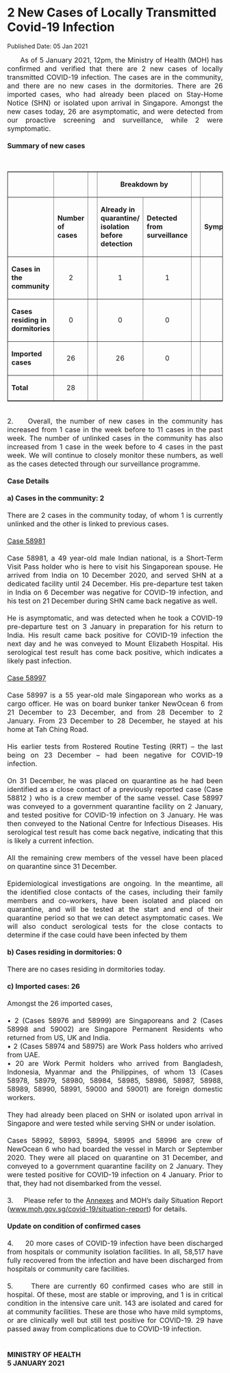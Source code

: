 <html>
    <meta http-equiv="Content-Type" content="text/html; charset=utf-8"/>
    <meta charset="utf-8"/>
    <title>2 New Cases of Locally Transmitted  Covid-19 Infection</title>
    <body><h1>2 New Cases of Locally Transmitted  Covid-19 Infection</h1>
    <p>Published Date: 05 Jan 2021</p> <p style="text-align: justify;"><span style="font-size: 16px;">&nbsp; &nbsp; &nbsp; As of 5 January 2021, 12pm, the Ministry of Health (MOH) has confirmed and verified that there are 2 new cases of locally transmitted COVID-19 infection. The cases are in the community, and there are no new cases in the dormitories. There are 26 imported cases, who had already been placed on Stay-Home Notice (SHN) or isolated upon arrival in Singapore. Amongst the new cases today, 26 are asymptomatic, and were detected from our proactive screening and surveillance, while 2 were symptomatic.&nbsp;&nbsp;<br><br><strong>Summary of new cases</strong><br></span></p><div style="text-align: justify;"><span style="font-size: 16px;"><br></span><table border="1" cellspacing="0" cellpadding="0" width="0"> <tbody><tr> <td width="129" style="text-align: left;"> <p align="right"><span style="font-size: 16px;">&nbsp;</span></p> </td> <td width="60" style="text-align: left;"> <p><span style="font-size: 16px;">&nbsp;</span></p> </td> <td width="16" valign="top" style="text-align: left;"> <p><span style="font-size: 16px;">&nbsp;</span></p> </td> <td width="192" colspan="2" style="text-align: left;"> <p align="center"><span style="font-size: 16px;"><strong>Breakdown by</strong></span></p> </td> <td width="16" valign="top" style="text-align: left;"> <p><span style="font-size: 16px;">&nbsp;</span></p> </td> <td width="192" colspan="2" style="text-align: left;"> <p align="center"><span style="font-size: 16px;"><strong>Breakdown by</strong></span></p> </td> </tr> <tr> <td width="129" style="text-align: left;"> <p align="right"><span style="font-size: 16px;">&nbsp;</span></p> </td> <td width="60" style="text-align: left;"> <p><span style="font-size: 16px;"><strong>Number of cases</strong></span></p> </td> <td width="16" valign="top" style="text-align: left;"> <p><span style="font-size: 16px;">&nbsp;</span></p> </td> <td width="96" style="text-align: left;"> <p><span style="font-size: 16px;"><strong>Already in quarantine/ isolation before detection</strong></span></p> </td> <td width="96" style="text-align: left;"> <p><span style="font-size: 16px;"><strong>Detected from surveillance</strong></span></p> </td> <td width="16" valign="top" style="text-align: left;"> <p><span style="font-size: 16px;">&nbsp;</span></p> </td> <td width="96" style="text-align: left;"> <p><span style="font-size: 16px;"><strong>Symptomatic</strong></span></p> </td> <td width="96" style="text-align: left;"> <p><span style="font-size: 16px;"><strong>Asymptomatic</strong></span></p> </td> </tr> <tr> <td width="129" style="text-align: left;"> <p style="text-align: left;"><span style="font-size: 16px;"><strong>Cases in the community</strong></span></p> </td> <td width="60" style="text-align: left;"> <p align="center"><span style="font-size: 16px;">2</span></p> </td> <td width="16" valign="top" style="text-align: left;"> <p align="center"><span style="font-size: 16px;">&nbsp;</span></p> </td> <td width="96" style="text-align: left;"> <p align="center"><span style="font-size: 16px;">1</span></p> </td> <td width="96" style="text-align: left;"> <p align="center"><span style="font-size: 16px;">1</span></p> </td> <td width="16" valign="top" style="text-align: left;"> <p align="center"><span style="font-size: 16px;">&nbsp;</span></p> </td> <td width="96" style="text-align: left;"> <p align="center"><span style="font-size: 16px;">0</span></p> </td> <td width="96" style="text-align: left;"> <p align="center"><span style="font-size: 16px;">2</span></p> </td> </tr> <tr> <td width="129" style="text-align: left;"> <p style="text-align: left;"><span style="font-size: 16px;"><strong>Cases residing in dormitories</strong></span></p> </td> <td width="60" style="text-align: left;"> <p align="center"><span style="font-size: 16px;">0</span></p> </td> <td width="16" valign="top" style="text-align: left;"> <p align="center"><span style="font-size: 16px;">&nbsp;</span></p> </td> <td width="96" style="text-align: left;"> <p align="center"><span style="font-size: 16px;">0</span></p> </td> <td width="96" style="text-align: left;"> <p align="center"><span style="font-size: 16px;">0</span></p> </td> <td width="16" valign="top" style="text-align: left;"> <p align="center"><span style="font-size: 16px;">&nbsp;</span></p> </td> <td width="96" style="text-align: left;"> <p align="center"><span style="font-size: 16px;">0</span></p> </td> <td width="96" style="text-align: left;"> <p align="center"><span style="font-size: 16px;">0</span></p> </td> </tr> <tr> <td width="129" style="text-align: left;"> <p style="text-align: left;"><span style="font-size: 16px;"><strong>Imported cases</strong></span></p> </td> <td width="60" style="text-align: left;"> <p align="center"><span style="font-size: 16px;">26</span></p> </td> <td width="16" valign="top" style="text-align: left;"> <p align="center"><span style="font-size: 16px;">&nbsp;</span></p> </td> <td width="96" style="text-align: left;"> <p align="center"><span style="font-size: 16px;">26</span></p> </td> <td width="96" style="text-align: left;"> <p align="center"><span style="font-size: 16px;">0</span></p> </td> <td width="16" valign="top" style="text-align: left;"> <p align="center"><span style="font-size: 16px;">&nbsp;</span></p> </td> <td width="96" style="text-align: left;"> <p align="center"><span style="font-size: 16px;">2</span></p> </td> <td width="96" style="text-align: left;"> <p align="center"><span style="font-size: 16px;">24</span></p> </td> </tr> <tr> <td width="129" style="text-align: left;"> <p><span style="font-size: 16px;"><strong>Total</strong></span></p> </td> <td width="60" style="text-align: left;"> <p align="center"><span style="font-size: 16px;">28</span></p> </td> <td width="16" valign="top" style="text-align: left;"> <p align="center"><span style="font-size: 16px;">&nbsp;</span></p> </td> <td width="96" style="text-align: left;"> <p align="center"><span style="font-size: 16px;">&nbsp;</span></p> </td> <td width="96" style="text-align: left;"> <p align="center"><span style="font-size: 16px;">&nbsp;</span></p> </td> <td width="16" valign="top" style="text-align: left;"> <p align="center"><span style="font-size: 16px;">&nbsp;</span></p> </td> <td width="96" style="text-align: left;"> <p align="center"><span style="font-size: 16px;">&nbsp;</span></p> </td> <td width="96" style="text-align: left;"> <p align="center"><span style="font-size: 16px;">&nbsp;</span></p> </td> </tr> </tbody></table><span style="font-size: 16px;"><br>2.&nbsp; &nbsp; Overall, the number of new cases in the community has increased from 1 case in the week before to 11 cases in the past week. The number of unlinked cases in the community has also increased from 1 case in the week before to 4 cases in the past week. We will continue to closely monitor these numbers, as well as the cases detected through our surveillance programme.<br><br><strong>Case Details</strong><br><br><strong>a) Cases in the community: 2</strong><br><br>There are 2 cases in the community today, of whom 1 is currently unlinked and the other is linked to previous cases.&nbsp;<br><br><span style="text-decoration: underline;">Case 58981</span><br><br>Case 58981, a 49 year-old male Indian national, is a Short-Term Visit Pass holder who is here to visit his Singaporean spouse. He arrived from India on 10 December 2020, and served SHN at a dedicated facility until 24 December. His pre-departure test taken in India on 6 December was negative for COVID-19 infection, and his test on 21 December during SHN came back negative as well.&nbsp;<br><br>He is asymptomatic, and was detected when he took a COVID-19 pre-departure test on 3 January in preparation for his return to India. His result came back positive for COVID-19 infection the next day and he was conveyed to Mount Elizabeth Hospital. His serological test result has come back positive, which indicates a likely past infection.<br><br><span style="text-decoration: underline;">Case 58997</span><br><br>Case 58997 is a 55 year-old male Singaporean who works as a cargo officer. He was on board bunker tanker NewOcean 6 from 21 December to 23 December, and from 28 December to 2 January. From 23 December to 28 December, he stayed at his home at Tah Ching Road.&nbsp;<br><br>His earlier tests from Rostered Routine Testing (RRT) – the last being on 23 December – had been negative for COVID-19 infection.<br><br>On 31 December, he was placed on quarantine as he had been identified as a close contact of a previously reported case (Case 58812 ) who is a crew member of the same vessel. Case 58997 was conveyed to a government quarantine facility on 2 January, and tested positive for COVID-19 infection on 3 January. He was then conveyed to the National Centre for Infectious Diseases. His serological test result has come back negative, indicating that this is likely a current infection.&nbsp;<br><br>All the remaining crew members of the vessel have been placed on quarantine since 31 December.<br><br>Epidemiological investigations are ongoing. In the meantime, all the identified close contacts of the cases, including their family members and co-workers, have been isolated and placed on quarantine, and will be tested at the start and end of their quarantine period so that we can detect asymptomatic cases. We will also conduct serological tests for the close contacts to determine if the case could have been infected by them<br><br><strong>b) Cases residing in dormitories: 0</strong><br><br>There are no cases residing in dormitories today.&nbsp;<br><br><strong>c) Imported cases: 26</strong><br><br>Amongst the 26 imported cases,&nbsp;<br><br>• 2 (Cases 58976 and 58999) are Singaporeans and 2 (Cases 58998 and 59002) are Singapore Permanent Residents who returned from US, UK and India.<br>• 2 (Cases 58974 and 58975) are Work Pass holders who arrived from UAE.&nbsp;<br>• 20 are Work Permit holders who arrived from Bangladesh, Indonesia, Myanmar and the Philippines, of whom 13 (Cases 58978, 58979, 58980, 58984, 58985, 58986, 58987, 58988, 58989, 58990, 58991, 59000 and 59001) are foreign domestic workers.<br><br>They had already been placed on SHN or isolated upon arrival in Singapore and were tested while serving SHN or under isolation.&nbsp;<br><br>Cases 58992, 58993, 58994, 58995 and 58996 are crew of NewOcean 6 who had boarded the vessel in March or September 2020. They were all placed on quarantine on 31 December, and conveyed to a government quarantine facility on 2 January. They were tested positive for COVID-19 infection on 4 January. Prior to that, they had not disembarked from the vessel.<br><br>3.&nbsp; &nbsp; &nbsp;Please refer to the <a href="/docs/librariesprovider5/default-document-library/annexesa8f48dcbefff475caba360a3d3d4ba0c.pdf?sfvrsn=d6251dd0_0" title="Annexes">Annexes</a>&nbsp;and MOH’s daily Situation Report (<a href="https://www.moh.gov.sg/covid-19/situation-report" title="" class="" target="">www.moh.gov.sg/covid-19/situation-report</a>) for details.&nbsp;<br><br><strong>Update on condition of confirmed cases</strong><br><br>4.&nbsp; &nbsp; &nbsp;20 more cases of COVID-19 infection have been discharged from hospitals or community isolation facilities. In all, 58,517 have fully recovered from the infection and have been discharged from hospitals or community care facilities.&nbsp;<br><br>5.&nbsp; &nbsp; &nbsp;There are currently 60 confirmed cases who are still in hospital. Of these, most are stable or improving, and 1 is in critical condition in the intensive care unit. 143 are isolated and cared for at community facilities. These are those who have mild symptoms, or are clinically well but still test positive for COVID-19. 29 have passed away from complications due to COVID-19 infection.&nbsp;<br><br><br><strong>MINISTRY OF HEALTH<br>5 JANUARY 2021</strong><br></span></div></body>
</html>